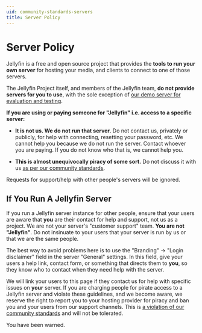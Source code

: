 ```yaml
---
uid: community-standards-servers
title: Server Policy
---
```


# Server Policy

Jellyfin is a free and open source project that provides the **tools to run your own server** for hosting your media, and clients to connect to one of those servers.

The Jellyfin Project itself, and members of the Jellyfin team, **do not provide servers for you to use**, with the sole exception of [our demo server for evaluation and testing](https://demo.jellyfin.org/stable).

**If you are using or paying someone for "Jellyfin" i.e. access to a specific server:**

* **It is not us. We do not run that server.** Do not contact us, privately or publicly, for help with connecting, resetting your password, etc. We cannot help you because we do not run the server. Contact whoever you are paying. If you do not know who that is, we cannot help you.

* **This is almost unequivocally piracy of some sort.** Do not discuss it with us [as per our community standards](/docs/general/community-standards).

Requests for support/help with other people's servers will be ignored.

## If You Run A Jellyfin Server

If you run a Jellyfin server instance for other people, ensure that your users are aware that **you** are their contact for help and support, not us as a project. We are not your server's "customer support" team. **You are not "Jellyfin"**. Do not insinuate to your users that your server is run by us or that we are the same people.

The best way to avoid problems here is to use the "Branding" -> "Login disclaimer" field in the server "General" settings. In this field, give your users a help link, contact form, or something that directs them to **you**, so they know who to contact when they need help with the server.

We will link your users to this page if they contact us for help with specific issues on **your** server. If you are charging people for pirate access to a Jellyfin server and violate these guidelines, and we become aware, we reserve the right to report you to your hosting provider for piracy and ban you and your users from our support channels. This is [a violation of our community standards](/docs/general/community-standards) and will not be tolerated.

You have been warned.
